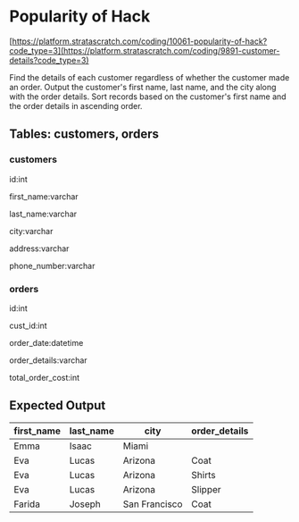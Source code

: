 # Popularity of Hack
[https://platform.stratascratch.com/coding/10061-popularity-of-hack?code_type=3](https://platform.stratascratch.com/coding/9891-customer-details?code_type=3)

Find the details of each customer regardless of whether the customer made an order. Output the customer's first name, last name, and the city along with the order details.
Sort records based on the customer's first name and the order details in ascending order.

## Tables: customers, orders

### customers
id:int


first_name:varchar


last_name:varchar


city:varchar


address:varchar


phone_number:varchar





### orders
id:int


cust_id:int


order_date:datetime


order_details:varchar


total_order_cost:int





## Expected Output
<table class="ResultsTable__table"><thead><tr class="ResultsTable__header-row"><th class="ResultsTable__header-cell">first_name</th><th class="ResultsTable__header-cell">last_name</th><th class="ResultsTable__header-cell">city</th><th class="ResultsTable__header-cell">order_details</th></tr></thead><tbody><tr class="ResultsTable__row "><td class="ResultsTable__cell">Emma</td><td class="ResultsTable__cell">Isaac</td><td class="ResultsTable__cell">Miami</td><td class="ResultsTable__cell"></td></tr><tr class="ResultsTable__row "><td class="ResultsTable__cell">Eva</td><td class="ResultsTable__cell">Lucas</td><td class="ResultsTable__cell">Arizona</td><td class="ResultsTable__cell">Coat</td></tr><tr class="ResultsTable__row "><td class="ResultsTable__cell">Eva</td><td class="ResultsTable__cell">Lucas</td><td class="ResultsTable__cell">Arizona</td><td class="ResultsTable__cell">Shirts</td></tr><tr class="ResultsTable__row "><td class="ResultsTable__cell">Eva</td><td class="ResultsTable__cell">Lucas</td><td class="ResultsTable__cell">Arizona</td><td class="ResultsTable__cell">Slipper</td></tr><tr class="ResultsTable__row "><td class="ResultsTable__cell">Farida</td><td class="ResultsTable__cell">Joseph</td><td class="ResultsTable__cell">San Francisco</td><td class="ResultsTable__cell">Coat</td></tr></tbody></table>
